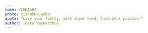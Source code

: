 ```yaml
---
name: VISHAKHA
photo: vishakha.webp
quote: “Love your family, work super hard, live your passion.”
author: -Gary Vaynerchuk
---
```

